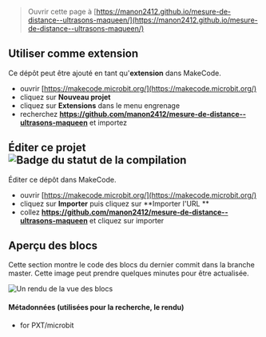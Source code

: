 
> Ouvrir cette page à [https://manon2412.github.io/mesure-de-distance--ultrasons-maqueen/](https://manon2412.github.io/mesure-de-distance--ultrasons-maqueen/)

## Utiliser comme extension

Ce dépôt peut être ajouté en tant qu'**extension** dans MakeCode.

* ouvrir [https://makecode.microbit.org/](https://makecode.microbit.org/)
* cliquez sur **Nouveau projet**
* cliquez sur **Extensions** dans le menu engrenage
* recherchez **https://github.com/manon2412/mesure-de-distance--ultrasons-maqueen** et importez

## Éditer ce projet ![Badge du statut de la compilation](https://github.com/manon2412/mesure-de-distance--ultrasons-maqueen/workflows/MakeCode/badge.svg)

Éditer ce dépôt dans MakeCode.

* ouvrir [https://makecode.microbit.org/](https://makecode.microbit.org/)
* cliquez sur **Importer** puis cliquez sur **Importer l'URL **
* collez **https://github.com/manon2412/mesure-de-distance--ultrasons-maqueen** et cliquez sur importer

## Aperçu des blocs

Cette section montre le code des blocs du dernier commit dans la branche master.
Cette image peut prendre quelques minutes pour être actualisée.

![Un rendu de la vue des blocs](https://github.com/manon2412/mesure-de-distance--ultrasons-maqueen/raw/master/.github/makecode/blocks.png)

#### Métadonnées (utilisées pour la recherche, le rendu)

* for PXT/microbit
<script src="https://makecode.com/gh-pages-embed.js"></script><script>makeCodeRender("{{ site.makecode.home_url }}", "{{ site.github.owner_name }}/{{ site.github.repository_name }}");</script>
